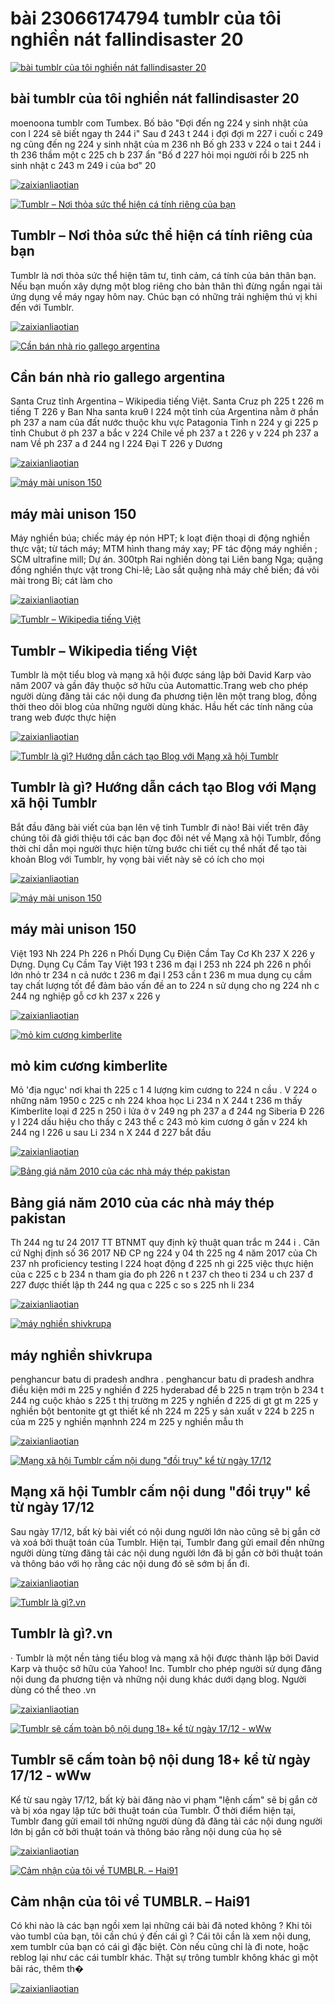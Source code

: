 # bài 23066174794 tumblr của tôi nghiền nát fallindisaster 20
<a href="https://mnn.zoosnet.net/LR/Chatpre.aspx?id=MNN94995150&p=https://topgrinding.com/" target="_blank">![bài tumblr của tôi nghiền nát fallindisaster 20](https://github.com/technlg/images/blob/main/7.jpg)</a>
## bài tumblr của tôi nghiền nát fallindisaster 20
moenoona tumblr com Tumbex. Bố bảo "Đợi đến ng 224 y sinh nhật của con l 224 sẽ biết ngay th 244 i" Sau đ 243 t 244 i đợi đợi m 227 i cuối c 249 ng cũng đến ng 224 y sinh nhật của m 236 nh Bố gh 233 v 224 o tai t 244 i th 236 thầm một c 225 ch b 237 ẩn "Bố đ 227 hỏi mọi người rồi b 225 nh sinh nhật c 243 m 249 i của bơ" 20
<a href="https://mnn.zoosnet.net/LR/Chatpre.aspx?id=MNN94995150&p=https://topgrinding.com/" target="_blank"><img src="https://github.com/technlg/images/raw/main/chat11.jpg" alt="zaixianliaotian"/></a><a href="//whatsapp.shibangsoft.com/WhatsApp.php" ><img src="https://github.com/technlg/images/raw/main/chat11.png" alt=""></a>
<a href="https://mnn.zoosnet.net/LR/Chatpre.aspx?id=MNN94995150&p=https://topgrinding.com/" target="_blank">![Tumblr – Nơi thỏa sức thể hiện cá tính riêng của bạn](https://github.com/technlg/images/blob/main/37.jpg)</a>
## Tumblr – Nơi thỏa sức thể hiện cá tính riêng của bạn
Tumblr là nơi thỏa sức thể hiện tâm tư, tình cảm, cá tính của bản thân bạn. Nếu bạn muốn xây dựng một blog riêng cho bản thân thì đừng ngần ngại tải ứng dụng về máy ngay hôm nay. Chúc bạn có những trải nghiệm thú vị khi đến với Tumblr.
<a href="https://mnn.zoosnet.net/LR/Chatpre.aspx?id=MNN94995150&p=https://topgrinding.com/" target="_blank"><img src="https://github.com/technlg/images/raw/main/chat11.jpg" alt="zaixianliaotian"/></a><a href="//whatsapp.shibangsoft.com/WhatsApp.php" ><img src="https://github.com/technlg/images/raw/main/chat11.png" alt=""></a>
<a href="https://mnn.zoosnet.net/LR/Chatpre.aspx?id=MNN94995150&p=https://topgrinding.com/" target="_blank">![Cần bán nhà rio gallego argentina](https://github.com/technlg/images/blob/main/8.jpg)</a>
## Cần bán nhà rio gallego argentina
Santa Cruz tỉnh Argentina – Wikipedia tiếng Việt. Santa Cruz ph 225 t 226 m tiếng T 226 y Ban Nha santa kɾuθ l 224 một tỉnh của Argentina nằm ở phần ph 237 a nam của đất nước thuộc khu vực Patagonia Tỉnh n 224 y gi 225 p tỉnh Chubut ở ph 237 a bắc v 224 Chile về ph 237 a t 226 y v 224 ph 237 a nam Về ph 237 a đ 244 ng l 224 Đại T 226 y Dương
<a href="https://mnn.zoosnet.net/LR/Chatpre.aspx?id=MNN94995150&p=https://topgrinding.com/" target="_blank"><img src="https://github.com/technlg/images/raw/main/chat11.jpg" alt="zaixianliaotian"/></a><a href="//whatsapp.shibangsoft.com/WhatsApp.php" ><img src="https://github.com/technlg/images/raw/main/chat11.png" alt=""></a>
<a href="https://mnn.zoosnet.net/LR/Chatpre.aspx?id=MNN94995150&p=https://topgrinding.com/" target="_blank">![máy mài unison 150](https://github.com/technlg/images/blob/main/64.jpg)</a>
## máy mài unison 150
Máy nghiền búa; chiếc máy ép nón HPT; k loạt điện thoại di động nghiền thực vật; từ tách máy; MTM hình thang máy xay; PF tác động máy nghiền ; SCM ultrafine mill; Dự án. 300tph Rai nghiền dòng tại Liên bang Nga; quặng đồng nghiền thực vật trong Chi-lê; Lào sắt quặng nhà máy chế biến; đá vôi mài trong Bỉ; cát làm cho 
<a href="https://mnn.zoosnet.net/LR/Chatpre.aspx?id=MNN94995150&p=https://topgrinding.com/" target="_blank"><img src="https://github.com/technlg/images/raw/main/chat11.jpg" alt="zaixianliaotian"/></a><a href="//whatsapp.shibangsoft.com/WhatsApp.php" ><img src="https://github.com/technlg/images/raw/main/chat11.png" alt=""></a>
<a href="https://mnn.zoosnet.net/LR/Chatpre.aspx?id=MNN94995150&p=https://topgrinding.com/" target="_blank">![Tumblr – Wikipedia tiếng Việt](https://github.com/technlg/images/blob/main/29.jpg)</a>
## Tumblr – Wikipedia tiếng Việt
Tumblr là một tiểu blog và mạng xã hội được sáng lập bởi David Karp vào năm 2007 và gần đây thuộc sở hữu của Automattic.Trang web cho phép người dùng đăng tải các nội dung đa phương tiện lên một trang blog, đồng thời theo dõi blog của những người dùng khác. Hầu hết các tính năng của trang web được thực hiện 
<a href="https://mnn.zoosnet.net/LR/Chatpre.aspx?id=MNN94995150&p=https://topgrinding.com/" target="_blank"><img src="https://github.com/technlg/images/raw/main/chat11.jpg" alt="zaixianliaotian"/></a><a href="//whatsapp.shibangsoft.com/WhatsApp.php" ><img src="https://github.com/technlg/images/raw/main/chat11.png" alt=""></a>
<a href="https://mnn.zoosnet.net/LR/Chatpre.aspx?id=MNN94995150&p=https://topgrinding.com/" target="_blank">![Tumblr là gì? Hướng dẫn cách tạo Blog với Mạng xã hội Tumblr](https://github.com/technlg/images/blob/main/12.jpg)</a>
## Tumblr là gì? Hướng dẫn cách tạo Blog với Mạng xã hội Tumblr
Bắt đầu đăng bài viết của bạn lên vệ tinh Tumblr đi nào! Bài viết trên đây chúng tôi đã giới thiệu tới các bạn đọc đôi nét về Mạng xã hội Tumblr, đồng thời chỉ dẫn mọi người thực hiện từng bước chi tiết cụ thể nhất để tạo tài khoản Blog với Tumblr, hy vọng bài viết này sẽ có ích cho mọi 
<a href="https://mnn.zoosnet.net/LR/Chatpre.aspx?id=MNN94995150&p=https://topgrinding.com/" target="_blank"><img src="https://github.com/technlg/images/raw/main/chat11.jpg" alt="zaixianliaotian"/></a><a href="//whatsapp.shibangsoft.com/WhatsApp.php" ><img src="https://github.com/technlg/images/raw/main/chat11.png" alt=""></a>
<a href="https://mnn.zoosnet.net/LR/Chatpre.aspx?id=MNN94995150&p=https://topgrinding.com/" target="_blank">![máy mài unison 150](https://github.com/technlg/images/blob/main/66.jpg)</a>
## máy mài unison 150
Việt 193 Nh 224 Ph 226 n Phối Dụng Cụ Điện Cầm Tay Cơ Kh 237 X 226 y Dựng. Dụng Cụ Cầm Tay Việt 193 t 236 m đại l 253 nh 224 ph 226 n phối lớn nhỏ tr 234 n cả nước t 236 m đại l 253 cần t 236 m mua dụng cụ cầm tay chất lượng tốt để đảm bảo vấn đề an to 224 n sử dụng cho ng 224 nh c 244 ng nghiệp gỗ cơ kh 237 x 226 y 
<a href="https://mnn.zoosnet.net/LR/Chatpre.aspx?id=MNN94995150&p=https://topgrinding.com/" target="_blank"><img src="https://github.com/technlg/images/raw/main/chat11.jpg" alt="zaixianliaotian"/></a><a href="//whatsapp.shibangsoft.com/WhatsApp.php" ><img src="https://github.com/technlg/images/raw/main/chat11.png" alt=""></a>
<a href="https://mnn.zoosnet.net/LR/Chatpre.aspx?id=MNN94995150&p=https://topgrinding.com/" target="_blank">![mỏ kim cương kimberlite](https://github.com/technlg/images/blob/main/62.jpg)</a>
## mỏ kim cương kimberlite
Mỏ 'địa ngục' nơi khai th 225 c 1 4 lượng kim cương to 224 n cầu . V 224 o những năm 1950 c 225 c nh 224 khoa học Li 234 n X 244 t 236 m thấy Kimberlite loại đ 225 n 250 i lửa ở v 249 ng ph 237 a đ 244 ng Siberia Đ 226 y l 224 dấu hiệu cho thấy c 243 thể c 243 mỏ kim cương ở gần v 224 kh 244 ng l 226 u sau Li 234 n X 244 đ 227 bắt đầu 
<a href="https://mnn.zoosnet.net/LR/Chatpre.aspx?id=MNN94995150&p=https://topgrinding.com/" target="_blank"><img src="https://github.com/technlg/images/raw/main/chat11.jpg" alt="zaixianliaotian"/></a><a href="//whatsapp.shibangsoft.com/WhatsApp.php" ><img src="https://github.com/technlg/images/raw/main/chat11.png" alt=""></a>
<a href="https://mnn.zoosnet.net/LR/Chatpre.aspx?id=MNN94995150&p=https://topgrinding.com/" target="_blank">![Bảng giá năm 2010 của các nhà máy thép pakistan](https://github.com/technlg/images/blob/main/66.jpg)</a>
## Bảng giá năm 2010 của các nhà máy thép pakistan
Th 244 ng tư 24 2017 TT BTNMT quy định kỹ thuật quan trắc m 244 i . Căn cứ Nghị định số 36 2017 NĐ CP ng 224 y 04 th 225 ng 4 năm 2017 của Ch 237 nh proficiency testing l 224 hoạt động đ 225 nh gi 225 việc thực hiện của c 225 c b 234 n tham gia đo ph 226 n t 237 ch theo ti 234 u ch 237 đ 227 được thiết lập th 244 ng qua c 225 c so s 225 nh li 234 
<a href="https://mnn.zoosnet.net/LR/Chatpre.aspx?id=MNN94995150&p=https://topgrinding.com/" target="_blank"><img src="https://github.com/technlg/images/raw/main/chat11.jpg" alt="zaixianliaotian"/></a><a href="//whatsapp.shibangsoft.com/WhatsApp.php" ><img src="https://github.com/technlg/images/raw/main/chat11.png" alt=""></a>
<a href="https://mnn.zoosnet.net/LR/Chatpre.aspx?id=MNN94995150&p=https://topgrinding.com/" target="_blank">![máy nghiền shivkrupa](https://github.com/technlg/images/blob/main/2.jpg)</a>
## máy nghiền shivkrupa
penghancur batu di pradesh andhra . penghancur batu di pradesh andhra điều kiện mới m 225 y nghiền đ 225 hyderabad để b 225 n trạm trộn b 234 t 244 ng cuộc khảo s 225 t thị trường m 225 y nghiền đ 225 di gt gt m 225 y nghiền bột bentonite gt gt thiết kế nh 224 m 225 y sản xuất v 224 b 225 n của m 225 y nghiền mạnhnh 224 m 225 y nghiền mẫu th 
<a href="https://mnn.zoosnet.net/LR/Chatpre.aspx?id=MNN94995150&p=https://topgrinding.com/" target="_blank"><img src="https://github.com/technlg/images/raw/main/chat11.jpg" alt="zaixianliaotian"/></a><a href="//whatsapp.shibangsoft.com/WhatsApp.php" ><img src="https://github.com/technlg/images/raw/main/chat11.png" alt=""></a>
<a href="https://mnn.zoosnet.net/LR/Chatpre.aspx?id=MNN94995150&p=https://topgrinding.com/" target="_blank">![Mạng xã hội Tumblr cấm nội dung "đồi trụy" kể từ ngày 17/12](https://github.com/technlg/images/blob/main/9.jpg)</a>
## Mạng xã hội Tumblr cấm nội dung "đồi trụy" kể từ ngày 17/12
Sau ngày 17/12, bất kỳ bài viết có nội dung người lớn nào cũng sẽ bị gắn cờ và xoá bởi thuật toán của Tumblr. Hiện tại, Tumblr đang gửi email đến những người dùng từng đăng tải các nội dung người lớn đã bị gắn cờ bởi thuật toán và thông báo với họ rằng các nội dung đó sẽ sớm bị ẩn đi.
<a href="https://mnn.zoosnet.net/LR/Chatpre.aspx?id=MNN94995150&p=https://topgrinding.com/" target="_blank"><img src="https://github.com/technlg/images/raw/main/chat11.jpg" alt="zaixianliaotian"/></a><a href="//whatsapp.shibangsoft.com/WhatsApp.php" ><img src="https://github.com/technlg/images/raw/main/chat11.png" alt=""></a>
<a href="https://mnn.zoosnet.net/LR/Chatpre.aspx?id=MNN94995150&p=https://topgrinding.com/" target="_blank">![Tumblr là gì?.vn](https://github.com/technlg/images/blob/main/35.jpg)</a>
## Tumblr là gì?.vn
· Tumblr là một nền tảng tiểu blog và mạng xã hội được thành lập bởi David Karp và thuộc sở hữu của Yahoo! Inc. Tumblr cho phép người sử dụng đăng nội dung đa phương tiện và những nội dung khác dưới dạng blog. Người dùng có thể theo .vn
<a href="https://mnn.zoosnet.net/LR/Chatpre.aspx?id=MNN94995150&p=https://topgrinding.com/" target="_blank"><img src="https://github.com/technlg/images/raw/main/chat11.jpg" alt="zaixianliaotian"/></a><a href="//whatsapp.shibangsoft.com/WhatsApp.php" ><img src="https://github.com/technlg/images/raw/main/chat11.png" alt=""></a>
<a href="https://mnn.zoosnet.net/LR/Chatpre.aspx?id=MNN94995150&p=https://topgrinding.com/" target="_blank">![Tumblr sẽ cấm toàn bộ nội dung 18+ kể từ ngày 17/12 - wWw ](https://github.com/technlg/images/blob/main/34.jpg)</a>
## Tumblr sẽ cấm toàn bộ nội dung 18+ kể từ ngày 17/12 - wWw 
Kể từ sau ngày 17/12, bất kỳ bài đăng nào vi phạm "lệnh cấm" sẽ bị gắn cờ và bị xóa ngay lập tức bởi thuật toán của Tumblr. Ở thời điểm hiện tại, Tumblr đang gửi email tới những người dùng đã đăng tải các nội dung người lớn bị gắn cờ bởi thuật toán và thông báo rằng nội dung của họ sẽ 
<a href="https://mnn.zoosnet.net/LR/Chatpre.aspx?id=MNN94995150&p=https://topgrinding.com/" target="_blank"><img src="https://github.com/technlg/images/raw/main/chat11.jpg" alt="zaixianliaotian"/></a><a href="//whatsapp.shibangsoft.com/WhatsApp.php" ><img src="https://github.com/technlg/images/raw/main/chat11.png" alt=""></a>
<a href="https://mnn.zoosnet.net/LR/Chatpre.aspx?id=MNN94995150&p=https://topgrinding.com/" target="_blank">![Cảm nhận của tôi về TUMBLR. – Hai91](https://github.com/technlg/images/blob/main/8.jpg)</a>
## Cảm nhận của tôi về TUMBLR. – Hai91
Có khi nào là các bạn ngồi xem lại những cái bài đã noted không ? Khi tôi vào tumbl của bạn, tôi cần chú ý đến cái gì ? Cái tôi cần là xem nội dung, xem tumblr của bạn có cái gì đặc biệt. Còn nếu cũng chỉ là đi note, hoặc reblog lại như các cái tumblr khác. Thật sự trông tumblr không khác gì một bãi rác, thêm th�
<a href="https://mnn.zoosnet.net/LR/Chatpre.aspx?id=MNN94995150&p=https://topgrinding.com/" target="_blank"><img src="https://github.com/technlg/images/raw/main/chat11.jpg" alt="zaixianliaotian"/></a><a href="//whatsapp.shibangsoft.com/WhatsApp.php" ><img src="https://github.com/technlg/images/raw/main/chat11.png" alt=""></a>
